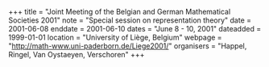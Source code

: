 +++
title = "Joint Meeting of the Belgian and German Mathematical Societies 2001"
note = "Special session on representation theory"
date = 2001-06-08
enddate = 2001-06-10
dates = "June 8 - 10, 2001"
dateadded = 1999-01-01
location = "University of Liège, Belgium"
webpage = "http://math-www.uni-paderborn.de/Liege2001/"
organisers = "Happel, Ringel, Van Oystaeyen, Verschoren"
+++
